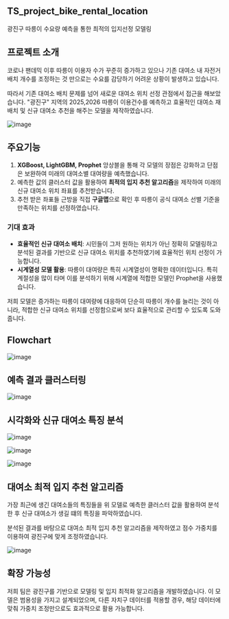 ## TS_project_bike_rental_location
광진구 따릉이 수요량 예측을 통한 최적의 입지선정 모델링
## 프로젝트 소개
코로나 팬데믹 이후 따릉이 이용자 수가 꾸준히 증가하고 있으나 기존 대여소 내 자전거 배치 개수를 조정하는 것 만으로는 수요를 감당하기 어려운 상황이 발생하고 있습니다.

따라서 기존 대여소 배치 문제를 넘어 새로운 대여소 위치 선정 관점에서 접근을 해보았습니다.
"광진구" 지역의 2025,2026 따릉이 이용건수를 예측하고 효율적인 대여소 재배치 및 신규 대여소 추천을 해주는 모델을 제작하였습니다.

![image](https://github.com/user-attachments/assets/ad8ade1b-8dad-4ad7-846b-d0445f8c18c2)

## 주요기능
1. **XGBoost, LightGBM, Prophet** 앙상블을 통해 각 모델의 장점은 강화하고 단점은 보완하여 미래의 대여소별 대여량을 예측했습니다.
2. 예측한 값의 클러스터 값을 활용하여 **최적의 입지 추천 알고리즘**을 제작하여 미래의 신규 대여소 위치 좌표를 추천받습니다.
3.  추천 받은 좌표들 근방을 직접 **구글맵**으로 확인 후 따릉이 공식 대여소 선별 기준을 만족하는 위치를 선정하였습니다.

### 기대 효과
- **효율적인 신규 대여소 배치**:  시민들이 그저 원하는 위치가 아닌 정확히 모델링하고 분석된 결과를 기반으로 신규 대여소 위치를 추천하였기에 효율적인 위치 선정이 가능합니다.
- **시계열성 모델 활용**: 따릉이 대여량은 특히 시계열성이 명확한 데이터입니다. 특히 계절성을 많이 타며 이를 분석하기 위해 시계열에 적합한 모델인 Prophet을 사용했습니다.

저희 모델은 증가하는 따릉이 대여량에 대응하여 단순히 따릉이 개수를 늘리는 것이 아니라, 적합한 신규 대여소 위치를 선정함으로써 보다 효율적으로 관리할 수 있도록 도와줍니다.

## Flowchart
![image](https://github.com/user-attachments/assets/97b16e9c-7744-4858-8271-c7a033fe953b)

## 예측 결과 클러스터링
![image](https://github.com/user-attachments/assets/17a127fb-f98e-4aee-812c-dbc0f5a4153d)


## 시각화와 신규 대여소 특징 분석
![image](https://github.com/user-attachments/assets/fc858e25-7279-4c18-86c5-bf758e98f34f)

![image](https://github.com/user-attachments/assets/67260e97-2323-4cbe-98a6-dbc859c6aa3f)

![image](https://github.com/user-attachments/assets/466ee71c-d0c9-4c9f-99ae-5a7ffa3c2623)

##  대여소 최적 입지 추천 알고리즘 
가장 최근에 생긴 대여소들의 특징들을 위 모델로 예측한 클러스터 값을 활용하여 분석한 후 신규 대여소가 생길 떄의 특징을 파악하였습니다. 

분석된 결과를 바탕으로 대여소 최적 입지 추천 알고리즘을 제작하였고 점수 가중치를 이용하여 광진구에 맞게 조정하였습니다.

![image](https://github.com/user-attachments/assets/94175fcd-3638-4d94-a449-b95df48e0685)

## 확장 가능성
저희 팀은 광진구를 기반으로 모델링 및 입지 최적화 알고리즘을 개발하였습니다. 이 모델은 범용성을 가지고 설계되었으며, 다른 자치구 데이터를 적용할 경우, 해당 데이터에 맞춰 가중치 조정만으로도 효과적으로 활용 가능합니다.
